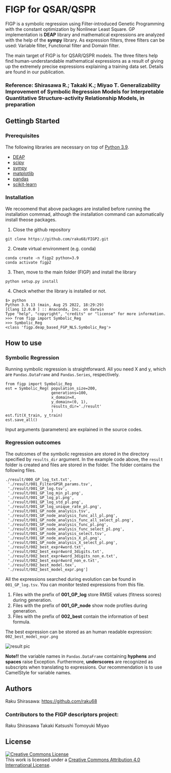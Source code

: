 # FIGP for QSAR/QSPR
FIGP is a symbolic regression using Filter-introduced Genetic Programming with the constant optimization by Nonlinear Least Square. GP implementation is **DEAP** library and mathematical expressions are analyzed with the help of the **sympy** library. As expression filters, three filters can be used: Variable filter, Functional filter and Domain filter.

The main target of FIGP is for QSAR/QSPR models. The three filters help find human-understandable mathematical expressions as a result of giving up the extremely precise expressions explaining a training data set. Details are found in our publication. 


### Reference: Shirasawa R.; Takaki K.; Miyao T. Generalizability Improvement of Symbolic Regression Models for Interpretable Quantitative Structure-activity Relationship Models, in preparation

## Gettingb Started
### Prerequisites
The following libraries are necessary on top of [Python 3.9](https://www.python.org/downloads/release/python-390/).

* [DEAP](https://github.com/DEAP/deap)  
* [scipy](https://github.com/scipy/scipy)  
* [sympy](https://github.com/sympy/sympy)  
* [matplotlib](https://github.com/matplotlib/matplotlib)
* [pandas](https://github.com/pandas-dev/pandas)
* [scikit-learn](https://github.com/scikit-learn/scikit-learn)

  
### Installation
We recoomend that above packages are installed before running the installation commnad, although the installation command can automatically install theose packages.


1. Close the github repository
```
git clone https://github.com/raku68/FIGP2.git 
```

2. Create virtual environment (e.g. conda)
```
conda create -n figp2 python=3.9
conda activate figp2
```

3. Then, move to the main folder (FIGP) and install the library
```
python setup.py install
```

4. Check whether the library is installed or not.
```
$> python
Python 3.9.13 (main, Aug 25 2022, 18:29:29)
[Clang 12.0.0 ] :: Anaconda, Inc. on darwin
Type "help", "copyright", "credits" or "license" for more information.
>>> from figp import Symbolic_Reg
>>> Symbolic_Reg
<class 'figp.deap_based_FGP_NLS.Symbolic_Reg'>
```

## How to use  
### Symbolic Regression
Running symbolic regression is straightforward. All you need X and y, which are `Pandas.DataFrame` and `Pandas.Series`, respectively. 
```
from figp import Symbolic_Reg
est = Symbolic_Reg( population_size=200,
                    generations=100,
                    x_domain=X,
                    y_domain=(0, 1),
                    results_dir='./result'
                    )
est.fit(X_train, y_train)
est.save_all()
```
Input arguments (parameters) are explained in the source codes.

### Regression outcomes
The outcomes of the symbolic regression are stored in the directory specified by `results_dir` argument. In the example code above, the `result` folder is created and files are stored in the folder.
The folder contains the following files.
```
./result/000_GP_log_txt.txt',
 './result/001_FilterGPSR_params.tsv',
 './result/001_GP_log.tsv',
 './result/001_GP_log_min_pl.png',
 './result/001_GP_log_pl.png',
 './result/001_GP_log_std_pl.png',
 './result/001_GP_log_unique_rate_pl.png',
 './result/001_GP_node_analysis.tsv',
 './result/001_GP_node_analysis_func_all_pl.png',
 './result/001_GP_node_analysis_func_all_select_pl.png',
 './result/001_GP_node_analysis_func_pl.png',
 './result/001_GP_node_analysis_func_select_pl.png',
 './result/001_GP_node_analysis_select.tsv',
 './result/001_GP_node_analysis_X_pl.png',
 './result/001_GP_node_analysis_X_select_pl.png',
 './result/002_best_expr4word.txt',
 './result/002_best_expr4word_3digits.txt',
 './result/002_best_expr4word_3digits_non_e.txt',
 './result/002_best_expr4word_non_e.txt',
 './result/002_best_model.tex',
 './result/002_best_model_expr.png']
```
All the expressions searched during evolution can be found in `001_GP_log.tsv`. You can monitor tested expressions from this file.
1. Files with the prefix of **001_GP_log** store RMSE values (fitness scores) during generation.  
2. Files with the prefix of **001_GP_node** show node profiles during generation.  
3. Files with the prefix of **002_best** contain the information of best formula.
   

The best expression can be stored as an human readable expression: `002_best_model_expr.png`

![result pic](tmp/002_best_model_expr.png)

**Note!!** the variable names in `Pandas.DataFrame` containing **hyphens** and **spaces** raise Exception. Furthermore, **underscores** are recognized as subscripts when translating to expressions. Our recommendation is to use CamelStyle for variable names.

## Authors 
Raku Shirasawa: https://github.com/raku68

### Contributors to the FIGP descriptors project:
Raku Shirasawa
Takaki Katsushi
Tomoyuki Miyao

## License  
<a rel="license" href="http://creativecommons.org/licenses/by/4.0/"><img alt="Creative Commons License" style="border-width:0" src="https://i.creativecommons.org/l/by/4.0/88x31.png" /></a><br />This work is licensed under a <a rel="license" href="http://creativecommons.org/licenses/by/4.0/">Creative Commons Attribution 4.0 International License</a>.